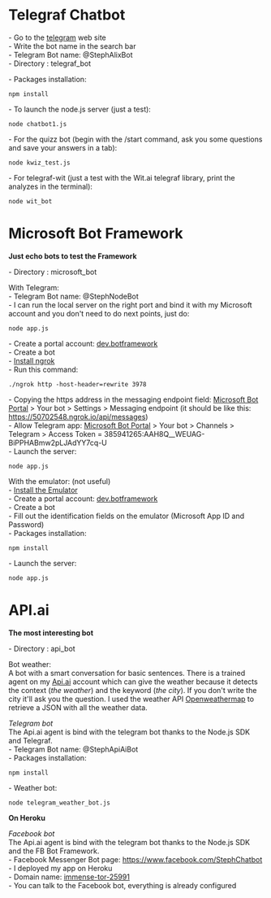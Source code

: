 # Telegraf Chatbot

\- Go to the [telegram](https://web.telegram.org/#/im) web site <br>
\- Write the bot name in the search bar <br>
\- Telegram Bot name: \@StephAlixBot <br>
\- Directory : telegraf_bot <br>

\- Packages installation:
```
npm install
```
\- To launch the node.js server (just a test):
```
node chatbot1.js
```
\- For the quizz bot (begin with the /start command, ask you some questions and save your answers in a tab):
```
node kwiz_test.js
```
\- For telegraf-wit (just a test with the Wit.ai telegraf library, print the analyzes in the terminal):
```
node wit_bot
```


# Microsoft Bot Framework
**Just echo bots to test the Framework**

\- Directory : microsoft_bot <br>

With Telegram: <br>
\- Telegram Bot name: \@StephNodeBot <br>
\- I can run the local server on the right port and bind it with my Microsoft account and you don't need to do next points, just do:
```
node app.js
```
\- Create a portal account: [dev.botframework](https://dev.botframework.com) <br>
\- Create a bot <br>
\- [Install ngrok](https://ngrok.com) <br>
\- Run this command:
```
./ngrok http -host-header=rewrite 3978
```
\- Copying the https address in the messaging endpoint field: [Microsoft Bot Portal](https://dev.botframework.com) > Your bot > Settings > Messaging endpoint (it should be like this: https://50702548.ngrok.io/api/messages) <br>
\- Allow Telegram app: [Microsoft Bot Portal](https://dev.botframework.com) > Your bot > Channels > Telegram > Access Token = 385941265:AAH8Q__WEUAG-BiPPHABmw2pLJAdYY7cq-U <br>
\- Launch the server:
```
node app.js
```


With the emulator: (not useful)<br>
\- [Install the Emulator](https://emulator.botframework.com/) <br>
\- Create a portal account: [dev.botframework](https://dev.botframework.com) <br>
\- Create a bot <br>
\- Fill out the identification fields on the emulator (Microsoft App ID and Password) <br>
\- Packages installation:
```
npm install
```
\- Launch the server:
```
node app.js
```

# API.ai
**The most interesting bot**

\- Directory : api_bot <br>

Bot weather: <br>
A bot with a smart conversation for basic sentences. There is a trained agent on my [Api.ai](https://api.ai) account which can give the weather because it detects the context (*the weather*) and the keyword (*the city*). If you don't write the city it'll ask you the question. I used the weather API [Openweathermap](http://openweathermap.org) to retrieve a JSON with all the weather data. <br>

_Telegram bot_ <br>
The Api.ai agent is bind with the telegram bot thanks to the Node.js SDK and Telegraf. <br>
\- Telegram Bot name: \@StephApiAiBot <br>
\- Packages installation:
```
npm install
```
\- Weather bot:
```
node telegram_weather_bot.js
```

**On Heroku**

_Facebook bot_ <br>
The Api.ai agent is bind with the telegram bot thanks to the Node.js SDK and the FB Bot Framework. <br>
\- Facebook Messenger Bot page: https://www.facebook.com/StephChatbot <br>
\- I deployed my app on Heroku <br>
\- Domain name: [immense-tor-25991](https://immense-tor-25991.herokuapp.com/) <br>
\- You can talk to the Facebook bot, everything is already configured <br>
